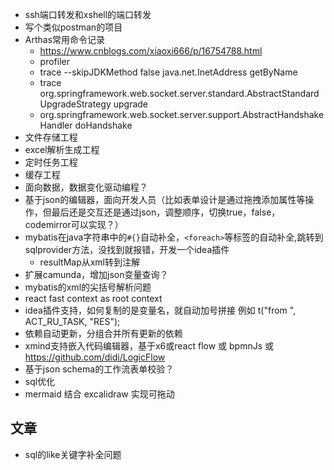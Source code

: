 * ssh端口转发和xshell的端口转发
* 写个类似postman的项目
* Arthas常用命令记录
    * https://www.cnblogs.com/xiaoxi666/p/16754788.html
    * profiler
    * trace  --skipJDKMethod false  java.net.InetAddress getByName
    * trace org.springframework.web.socket.server.standard.AbstractStandardUpgradeStrategy upgrade
    * org.springframework.web.socket.server.support.AbstractHandshakeHandler doHandshake
* 文件存储工程
* excel解析生成工程
* 定时任务工程
* 缓存工程
* 面向数据，数据变化驱动编程？
* 基于json的编辑器，面向开发人员（比如表单设计是通过拖拽添加属性等操作，但最后还是交互还是通过json，调整顺序，切换true，false，codemirror可以实现？）
* mybatis在java字符串中的`#{}`自动补全，`<foreach>`等标签的自动补全,跳转到sqlprovider方法，没找到就报错，开发一个idea插件
    * resultMap从xml转到注解
* 扩展camunda，增加json变量查询？
* mybatis的xml的尖括号解析问题
* react fast context as root context
* idea插件支持，如何复制的是变量名，就自动加号拼接 例如 t("from ", ACT_RU_TASK, "RES");
* 依赖自动更新，分组合并所有更新的依赖
* xmind支持嵌入代码编辑器，基于x6或react flow 或 bpmnJs 或 https://github.com/didi/LogicFlow
* 基于json schema的工作流表单校验？
* sql优化
* mermaid 结合 excalidraw 实现可拖动

## 文章

* sql的like关键字补全问题

